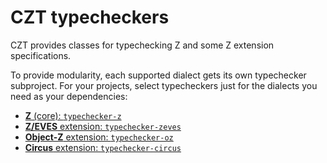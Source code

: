 # CZT typecheckers

CZT provides classes for typechecking Z and some Z extension specifications.

To provide modularity, each supported dialect gets its own typechecker subproject.
For your projects, select typecheckers just for the dialects you need as your dependencies:

-   [**Z** (core): `typechecker-z`](typechecker-z/)
-   [**Z/EVES** extension: `typechecker-zeves`](typechecker-zeves/)
-   [**Object-Z** extension: `typechecker-oz`](typechecker-oz/)
-   [**Circus** extension: `typechecker-circus`](typechecker-circus/)
